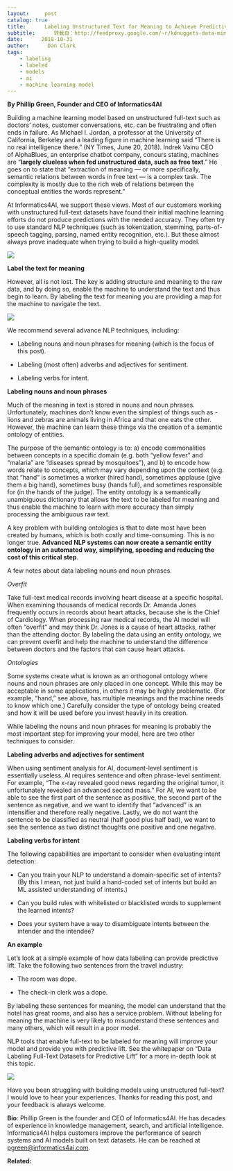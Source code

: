 ```yaml
---
layout:     post
catalog: true
title:      Labeling Unstructured Text for Meaning to Achieve Predictive Lift
subtitle:      转载自：http://feedproxy.google.com/~r/kdnuggets-data-mining-analytics/~3/w97YPY1yPhU/labeling-unstructured-text-meaning.html
date:      2018-10-31
author:      Dan Clark
tags:
    - labeling
    - labeled
    - models
    - ai
    - machine learning model
---
```


**By Phillip Green, Founder and CEO of Informatics4AI**

Building a machine learning model based on unstructured full-text such as doctors’ notes, customer conversations, etc. can be frustrating and often ends in failure. As Michael I. Jordan, a professor at the University of California, Berkeley and a leading figure in machine learning said “There is no real intelligence there.” (NY Times, June 20, 2018). Indrek Vainu CEO of AlphaBlues, an enterprise chatbot company, concurs stating, machines are “**largely clueless when fed unstructured data, such as free text**.” He goes on to state that “extraction of meaning — or more specifically, semantic relations between words in free text — is a complex task. The complexity is mostly due to the rich web of relations between the conceptual entities the words represent.”

At Informatics4AI, we support these views. Most of our customers working with unstructured full-text datasets have found their initial machine learning efforts do not produce predictions with the needed accuracy. They often try to use standard NLP techniques (such as tokenization, stemming, parts-of-speech tagging, parsing, named entity recognition, etc.). But these almost always prove inadequate when trying to build a high-quality model.

![](http://feedproxy.google.com/wp-content/uploads/standard-nlp-toolkits.jpg)


**Label the text for meaning**

However, all is not lost. The key is adding structure and meaning to the raw data, and by doing so, enable the machine to understand the text and thus begin to learn. By labeling the text for meaning you are providing a map for the machine to navigate the text.

![](https://www.kdnuggets.com/wp-content/uploads/labeling-data.jpg)


We recommend several advance NLP techniques, including:

- Labeling nouns and noun phrases for meaning (which is the focus of this post).

- Labeling (most often) adverbs and adjectives for sentiment.

- Labeling verbs for intent.


**Labeling nouns and noun phrases**

Much of the meaning in text is stored in nouns and noun phrases. Unfortunately, machines don’t know even the simplest of things such as - lions and zebras are animals living in Africa and that one eats the other. However, the machine can learn these things via the creation of a semantic ontology of entities.

The purpose of the semantic ontology is to: a) encode commonalities between concepts in a specific domain (e.g. both “yellow fever” and “malaria” are “diseases spread by mosquitoes”), and b) to encode how words relate to concepts, which may vary depending upon the context (e.g. that “hand” is sometimes a worker (hired hand), sometimes applause (give them a big hand), sometimes busy (hands full), and sometimes responsible for (in the hands of the judge). The entity ontology is a semantically unambiguous dictionary that allows the text to be labeled for meaning and thus enable the machine to learn with more accuracy than simply processing the ambiguous raw text.

A key problem with building ontologies is that to date most have been created by humans, which is both costly and time-consuming. This is no longer true. **Advanced NLP systems can now create a semantic entity ontology in an automated way, simplifying, speeding and reducing the cost of this critical step**.

A few notes about data labeling nouns and noun phrases.

*Overfit*

Take full-text medical records involving heart disease at a specific hospital. When examining thousands of medical records Dr. Amanda Jones frequently occurs in records about heart attacks, because she is the Chief of Cardiology. When processing raw medical records, the AI model will often “overfit” and may think Dr. Jones is a cause of heart attacks, rather than the attending doctor. By labeling the data using an entity ontology, we can prevent overfit and help the machine to understand the difference between doctors and the factors that can cause heart attacks.

*Ontologies*

Some systems create what is known as an orthogonal ontology where nouns and noun phrases are only placed in one concept. While this may be acceptable in some applications, in others it may be highly problematic. (For example, “hand,” see above, has multiple meanings and the machine needs to know which one.) Carefully consider the type of ontology being created and how it will be used before you invest heavily in its creation.

While labeling the nouns and noun phrases for meaning is probably the most important step for improving your model, here are two other techniques to consider.

**Labeling adverbs and adjectives for sentiment**

When using sentiment analysis for AI, document-level sentiment is essentially useless. AI requires sentence and often phrase-level sentiment. For example, “The x-ray revealed good news regarding the original tumor, it unfortunately revealed an advanced second mass.” For AI, we want to be able to see the first part of the sentence as positive, the second part of the sentence as negative, and we want to identify that “advanced” is an intensifier and therefore really negative. Lastly, we do not want the sentence to be classified as neutral (half good plus half bad), we want to see the sentence as two distinct thoughts one positive and one negative.

**Labeling verbs for intent**

The following capabilities are important to consider when evaluating intent detection:

- Can you train your NLP to understand a domain-specific set of intents?  (By this I mean, not just build a hand-coded set of intents but build an ML assisted understanding of intents.)

- Can you build rules with whitelisted or blacklisted words to supplement the learned intents?

- Does your system have a way to disambiguate intents between the intender and the intendee?


**An example**

Let’s look at a simple example of how data labeling can provide predictive lift. Take the following two sentences from the travel industry:

- The room was dope.

- The check-in clerk was a dope.


By labeling these sentences for meaning, the model can understand that the hotel has great rooms, and also has a service problem. Without labeling for meaning the machine is very likely to misunderstand these sentences and many others, which will result in a poor model.

NLP tools that enable full-text to be labeled for meaning will improve your model and provide you with predictive lift. See the whitepaper on “Data Labeling Full-Text Datasets for Predictive Lift” for a more in-depth look at this topic.

![](https://www.kdnuggets.com/wp-content/uploads/achieve-predictive-lift.jpg)


Have you been struggling with building models using unstructured full-text? I would love to hear your experiences. Thanks for reading this post, and your feedback is always welcome.

**Bio**: Phillip Green is the founder and CEO of Informatics4AI. He has decades of experience in knowledge management, search, and artificial intelligence. Informatics4AI helps customers improve the performance of search systems and AI models built on text datasets. He can be reached at pgreen@informatics4ai.com.

**Related:**



 
